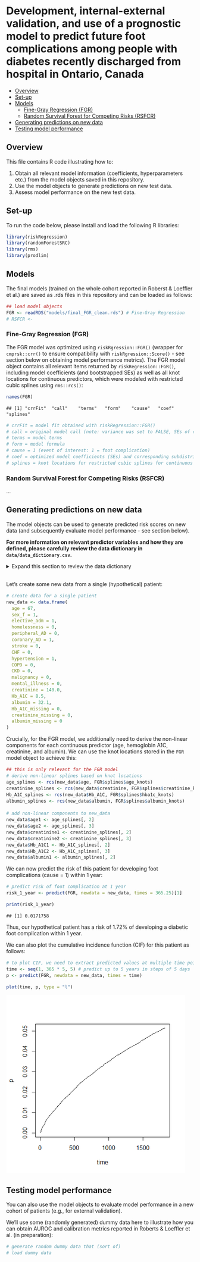 Development, internal-external validation, and use of a prognostic model
to predict future foot complications among people with diabetes recently
discharged from hospital in Ontario, Canada
================

- <a href="#overview" id="toc-overview">Overview</a>
- <a href="#set-up" id="toc-set-up">Set-up</a>
- <a href="#models" id="toc-models">Models</a>
  - <a href="#fine-gray-regression-fgr"
    id="toc-fine-gray-regression-fgr">Fine-Gray Regression (FGR)</a>
  - <a href="#random-survival-forest-for-competing-risks-rsfcr"
    id="toc-random-survival-forest-for-competing-risks-rsfcr">Random
    Survival Forest for Competing Risks (RSFCR)</a>
- <a href="#generating-predictions-on-new-data"
  id="toc-generating-predictions-on-new-data">Generating predictions on
  new data</a>
- <a href="#testing-model-performance"
  id="toc-testing-model-performance">Testing model performance</a>

## Overview

This file contains R code illustrating how to:

1.  Obtain all relevant model information (coefficients, hyperparameters
    etc.) from the model objects saved in this repository.
2.  Use the model objects to generate predictions on new test data.
3.  Assess model performance on the new test data.

## Set-up

To run the code below, please install and load the following R
libraries:

``` r
library(riskRegression)
library(randomForestSRC)
library(rms)
library(prodlim)
```

## Models

The final models (trained on the whole cohort reported in Roberst &
Loeffler et al.) are saved as .rds files in this repository and can be
loaded as follows:

``` r
## load model objects
FGR <- readRDS("models/final_FGR_clean.rds") # Fine-Gray Regression
# RSFCR <-
```

### Fine-Gray Regression (FGR)

The FGR model was optimized using `riskRgression::FGR()` (wrapper for
`cmprsk::crr()` to ensure compatibility with `riskRgression::Score()` -
see section below on obtaining model performance metrics). The FGR model
object contains all relevant items returned by `riskRegression::FGR()`,
including model coefficients (and bootstrapped SEs) as well as all knot
locations for continuous predictors, which were modeled with restricted
cubic splines using `rms::rcs()`:

``` r
names(FGR)
```

    ## [1] "crrFit"  "call"    "terms"   "form"    "cause"   "coef"    "splines"

``` r
# crrFit = model fit obtained with riskRegression::FGR()
# call = original model call (note: variance was set to FALSE, SEs of coefficients were obtained using bootstrapping)
# terms = model terms
# form = model formula
# cause = 1 (event of interest: 1 = foot complication)
# coef = optimized model coefficients (SEs) and corresponding subdistribution hazard ratios (sHR)
# splines = knot locations for restricted cubic splines for continuous predictors
```

### Random Survival Forest for Competing Risks (RSFCR)

…

## Generating predictions on new data

The model objects can be used to generate predicted risk scores on new
data (and subsequently evaluate model performance - see section below).

**For more information on relevant predictor variables and how they are
defined, please carefully review the data dictionary in
`data/data_dictionary.csv`.**
<details>
<summary>
Expand this section to review the data dictionary
</summary>

<div
style="border: 1px solid #ddd; padding: 0px; overflow-y: scroll; height:300px; overflow-x: scroll; width:100%; ">

<table class="table" style="font-size: 10px; width: auto !important; margin-left: auto; margin-right: auto;">
<thead>
<tr>
<th style="text-align:left;position: sticky; top:0; background-color: #FFFFFF;">
X
</th>
<th style="text-align:left;position: sticky; top:0; background-color: #FFFFFF;">
Variable
</th>
<th style="text-align:left;position: sticky; top:0; background-color: #FFFFFF;">
Variable.name.in.dummy.data
</th>
<th style="text-align:left;position: sticky; top:0; background-color: #FFFFFF;">
Variable.type
</th>
<th style="text-align:left;position: sticky; top:0; background-color: #FFFFFF;">
Range.categories
</th>
<th style="text-align:left;position: sticky; top:0; background-color: #FFFFFF;">
Definition
</th>
</tr>
</thead>
<tbody>
<tr>
<td style="text-align:left;">
Outcomes
</td>
<td style="text-align:left;">
Time
</td>
<td style="text-align:left;">
time
</td>
<td style="text-align:left;">
Numeric
</td>
<td style="text-align:left;">
Observed range: 0.1-2543.0
</td>
<td style="text-align:left;">
Time to event (in days)
</td>
</tr>
<tr>
<td style="text-align:left;">
</td>
<td style="text-align:left;">
Status
</td>
<td style="text-align:left;">
status
</td>
<td style="text-align:left;">
Categorical
</td>
<td style="text-align:left;">
0 = right-censored / 1 = foot complication / 2 = death
</td>
<td style="text-align:left;">
Observed status at follow-up time point
</td>
</tr>
<tr>
<td style="text-align:left;">
Predictors
</td>
<td style="text-align:left;">
Age
</td>
<td style="text-align:left;">
age
</td>
<td style="text-align:left;">
Numeric (integer)
</td>
<td style="text-align:left;">
18-105
</td>
<td style="text-align:left;">
Number of years between date of birth and hospital admission listed in
CIHI DAD
</td>
</tr>
<tr>
<td style="text-align:left;">
</td>
<td style="text-align:left;">
Sex
</td>
<td style="text-align:left;">
sex_f
</td>
<td style="text-align:left;">
Binary
</td>
<td style="text-align:left;">
Female/Not female
</td>
<td style="text-align:left;">
Biological sex of the patient as listed in CIHI DAD
</td>
</tr>
<tr>
<td style="text-align:left;">
</td>
<td style="text-align:left;">
Admission urgency
</td>
<td style="text-align:left;">
elective_adm
</td>
<td style="text-align:left;">
Binary
</td>
<td style="text-align:left;">
Elective/Not elective
</td>
<td style="text-align:left;">
Admission category listed in CIHI DAD. If admission is coded as category
‘L’, the hospitalization is considered to be elective/scheduled
</td>
</tr>
<tr>
<td style="text-align:left;">
</td>
<td style="text-align:left;">
Homelessness
</td>
<td style="text-align:left;">
homelessness
</td>
<td style="text-align:left;">
Binary
</td>
<td style="text-align:left;">
FALSE/ TRUE
</td>
<td style="text-align:left;">
Flag indicating whether patient experienced homelessness at the time of
admission based on presence of ICD-10-CA code Z59.0 or Z59.1
</td>
</tr>
<tr>
<td style="text-align:left;">
</td>
<td style="text-align:left;">
Peripheral artery disease
</td>
<td style="text-align:left;">
peripheral_AD
</td>
<td style="text-align:left;">
Binary
</td>
<td style="text-align:left;">
FALSE/TRUE
</td>
<td style="text-align:left;">
ICD-10-CA code for Atherosclerosis and arterial thrombosis of lower
extremities: I70.0, I70.2, I70.8, I70.9, I73.9, I74.0, I74.4, I74.5,
I74.8, I74.9, I79.2, or Angiopathy in diabetes: E10.50, E10.51, E10.70,
E10.71, E11.50, E11.51, E11.70, E11.71, E13.50, E13.51, E13.70, E13.71,
E14.50, E14.51, E14.70, E14.71
</td>
</tr>
<tr>
<td style="text-align:left;">
</td>
<td style="text-align:left;">
Coronary artery disease
</td>
<td style="text-align:left;">
coronary_AD
</td>
<td style="text-align:left;">
Binary
</td>
<td style="text-align:left;">
FALSE/TRUE
</td>
<td style="text-align:left;">
ICD-10-CA code I20, I21, I22, I23, I24, I25 or CCI code 1IJ50, 1IJ57,
1IJ76
</td>
</tr>
<tr>
<td style="text-align:left;">
</td>
<td style="text-align:left;">
Ischemic stroke or transient ischemic attack
</td>
<td style="text-align:left;">
stroke
</td>
<td style="text-align:left;">
Binary
</td>
<td style="text-align:left;">
FALSE/TRUE
</td>
<td style="text-align:left;">
ICD-10-CA code I63 (excluding I63.6), I64., H34.1, G45. (excluding
G45.0) or G45.4
</td>
</tr>
<tr>
<td style="text-align:left;">
</td>
<td style="text-align:left;">
Congestive heart failure
</td>
<td style="text-align:left;">
CHF
</td>
<td style="text-align:left;">
Binary
</td>
<td style="text-align:left;">
FALSE/TRUE
</td>
<td style="text-align:left;">
ICD-10-CA code I50
</td>
</tr>
<tr>
<td style="text-align:left;">
</td>
<td style="text-align:left;">
Hypertension
</td>
<td style="text-align:left;">
hypertension
</td>
<td style="text-align:left;">
Binary
</td>
<td style="text-align:left;">
FALSE/TRUE
</td>
<td style="text-align:left;">
ICD-10-CA codes I10, I11, I12, I13, I15
</td>
</tr>
<tr>
<td style="text-align:left;">
</td>
<td style="text-align:left;">
COPD
</td>
<td style="text-align:left;">
COPD
</td>
<td style="text-align:left;">
Binary
</td>
<td style="text-align:left;">
FALSE/TRUE
</td>
<td style="text-align:left;">
ICD-10-CA codes J41, J42, J43, J44
</td>
</tr>
<tr>
<td style="text-align:left;">
</td>
<td style="text-align:left;">
Chronic kidney disease
</td>
<td style="text-align:left;">
CKD
</td>
<td style="text-align:left;">
Binary
</td>
<td style="text-align:left;">
FALSE/TRUE
</td>
<td style="text-align:left;">
ICD-10-CA codes N032-N037, N052-N057, N18, N19, N250, Z490-Z492, Z940,
Z992
</td>
</tr>
<tr>
<td style="text-align:left;">
</td>
<td style="text-align:left;">
Malignancy
</td>
<td style="text-align:left;">
malignancy
</td>
<td style="text-align:left;">
Binary
</td>
<td style="text-align:left;">
FALSE/TRUE
</td>
<td style="text-align:left;">
ICD-10-CA codes C00-C97
</td>
</tr>
<tr>
<td style="text-align:left;">
</td>
<td style="text-align:left;">
Mental illness
</td>
<td style="text-align:left;">
mental_illness
</td>
<td style="text-align:left;">
Binary
</td>
<td style="text-align:left;">
FALSE/TRUE
</td>
<td style="text-align:left;">
ICD-10-CA codes for Mood or anxiety disorder (F30-F39, F40-48),
Schizophrenia, schizotypal and delusional disorders (F20-F29), or Mental
and behavioural disorders due to psychoactive substance use (F10-F19)
</td>
</tr>
<tr>
<td style="text-align:left;">
</td>
<td style="text-align:left;">
Hemoglobin A1C
</td>
<td style="text-align:left;">
Hb_A1C
</td>
<td style="text-align:left;">
Numeric (%)
</td>
<td style="text-align:left;">
Observed range: 1.2-21.7
</td>
<td style="text-align:left;">
LOINC code 3034639: Hemoglobin A1c \[Mass/volume\] in Blood; last result
value measured during admission
</td>
</tr>
<tr>
<td style="text-align:left;">
</td>
<td style="text-align:left;">
Creatinine
</td>
<td style="text-align:left;">
creatinine
</td>
<td style="text-align:left;">
Numeric (?mol/L)
</td>
<td style="text-align:left;">
Observed range: 1-2124
</td>
<td style="text-align:left;">
LOINC code 3020564: Creatinine \[Moles/volume\] in Serum or Plasma; last
result value measured during admission
</td>
</tr>
<tr>
<td style="text-align:left;">
</td>
<td style="text-align:left;">
Albumin
</td>
<td style="text-align:left;">
albumin
</td>
<td style="text-align:left;">
Numeric (g/L)
</td>
<td style="text-align:left;">
Observed range: 7-100
</td>
<td style="text-align:left;">
LOINC code 3024561: Albumin \[Mass/volume\] in Serum or Plasma; last
result value measured during admission
</td>
</tr>
<tr>
<td style="text-align:left;">
</td>
<td style="text-align:left;">
Hemoglobin A1C = missing
</td>
<td style="text-align:left;">
Hb_A1C_missing
</td>
<td style="text-align:left;">
Binary
</td>
<td style="text-align:left;">
FALSE/TRUE
</td>
<td style="text-align:left;">
Missing indicator for Hemoglobin A1C
</td>
</tr>
<tr>
<td style="text-align:left;">
</td>
<td style="text-align:left;">
Creatinine = missing
</td>
<td style="text-align:left;">
creatinine_missing
</td>
<td style="text-align:left;">
Binary
</td>
<td style="text-align:left;">
FALSE/TRUE
</td>
<td style="text-align:left;">
Missing indicator for creatinine
</td>
</tr>
<tr>
<td style="text-align:left;">
</td>
<td style="text-align:left;">
Albumin = missing
</td>
<td style="text-align:left;">
albumin_misssing
</td>
<td style="text-align:left;">
Binary
</td>
<td style="text-align:left;">
FALSE/TRUE
</td>
<td style="text-align:left;">
Missing indicator for albumin
</td>
</tr>
</tbody>
</table>

</div>

</details>

<br>

Let’s create some new data from a single (hypothetical) patient:

``` r
# create data for a single patient  
new_data <- data.frame(
  age = 67,
  sex_f = 1,
  elective_adm = 1,
  homelessness = 0,
  peripheral_AD = 0,
  coronary_AD = 1,
  stroke = 0,
  CHF = 0,
  hypertension = 1,
  COPD = 0,
  CKD = 0,
  malignancy = 0,
  mental_illness = 0,
  creatinine = 140.0,
  Hb_A1C = 8.5,
  albumin = 32.1,
  Hb_A1C_missing = 0,
  creatinine_missing = 0,
  albumin_missing = 0
)
```

Crucially, for the FGR model, we additionally need to derive the
non-linear components for each continuous predictor (age, hemoglobin
A1C, creatinine, and albumin). We can use the knot locations stored in
the `FGR` model object to achieve this:

``` r
## this is only relevant for the FGR model
# derive non-linear splines based on knot locations
age_splines <- rcs(new_data$age, FGR$splines$age_knots)
creatinine_splines <- rcs(new_data$creatinine, FGR$splines$creatinine_knots)
Hb_A1C_splines <- rcs(new_data$Hb_A1C, FGR$splines$hba1c_knots)
albumin_splines <- rcs(new_data$albumin, FGR$splines$albumin_knots)

# add non-linear components to new_data
new_data$age1 <- age_splines[, 2]
new_data$age2 <- age_splines[, 3]
new_data$creatinine1 <- creatinine_splines[, 2]
new_data$creatinine2 <- creatinine_splines[, 3]
new_data$Hb_A1C1 <- Hb_A1C_splines[, 2]
new_data$Hb_A1C2 <- Hb_A1C_splines[, 3]
new_data$albumin1 <- albumin_splines[, 2]
```

We can now predict the risk of this patient for developing foot
complications (cause = 1) within 1 year:

``` r
# predict risk of foot complication at 1 year
risk_1_year <- predict(FGR, newdata = new_data, times = 365.25)[1]
```

``` r
print(risk_1_year)
```

    ## [1] 0.0171758

Thus, our hypothetical patient has a risk of 1.72% of developing a
diabetic foot complication within 1 year.

We can also plot the cumulative incidence function (CIF) for this
patient as follows:

``` r
# to plot CIF, we need to extract predicted values at multiple time points
time <- seq(1, 365 * 5, 5) # predict up to 5 years in steps of 5 days
p <- predict(FGR, newdata = new_data, times = time)
```

``` r
plot(time, p, type = "l")
```

![](predict_risk_files/figure-gfm/unnamed-chunk-10-1.png)<!-- -->

## Testing model performance

You can also use the model objects to evaluate model performance in a
new cohort of patients (e.g., for external validation).

We’ll use some (randomly generated) dummy data here to illustrate how
you can obtain AUROC and calibration metrics reported in Roberts &
Loeffler et al. (in preparation):

``` r
# generate random dummy data that (sort of)
# load dummy data
```

